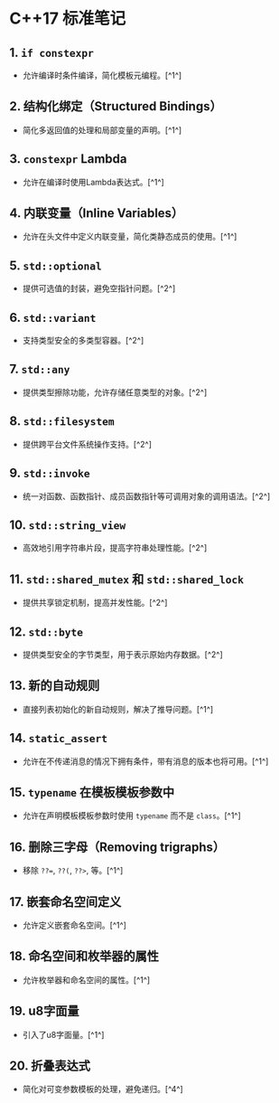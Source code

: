 # C++17 标准笔记

## 1. `if constexpr`
- 允许编译时条件编译，简化模板元编程。[^1^]

## 2. 结构化绑定（Structured Bindings）
- 简化多返回值的处理和局部变量的声明。[^1^]

## 3. `constexpr` Lambda
- 允许在编译时使用Lambda表达式。[^1^]

## 4. 内联变量（Inline Variables）
- 允许在头文件中定义内联变量，简化类静态成员的使用。[^1^]

## 5. `std::optional`
- 提供可选值的封装，避免空指针问题。[^2^]

## 6. `std::variant`
- 支持类型安全的多类型容器。[^2^]

## 7. `std::any`
- 提供类型擦除功能，允许存储任意类型的对象。[^2^]

## 8. `std::filesystem`
- 提供跨平台文件系统操作支持。[^2^]

## 9. `std::invoke`
- 统一对函数、函数指针、成员函数指针等可调用对象的调用语法。[^2^]

## 10. `std::string_view`
- 高效地引用字符串片段，提高字符串处理性能。[^2^]

## 11. `std::shared_mutex` 和 `std::shared_lock`
- 提供共享锁定机制，提高并发性能。[^2^]

## 12. `std::byte`
- 提供类型安全的字节类型，用于表示原始内存数据。[^2^]

## 13. 新的自动规则
- 直接列表初始化的新自动规则，解决了推导问题。[^1^]

## 14. `static_assert`
- 允许在不传递消息的情况下拥有条件，带有消息的版本也将可用。[^1^]

## 15. `typename` 在模板模板参数中
- 允许在声明模板模板参数时使用 `typename` 而不是 `class`。[^1^]

## 16. 删除三字母（Removing trigraphs）
- 移除 `??=`, `??(`, `??>`, 等。[^1^]

## 17. 嵌套命名空间定义
- 允许定义嵌套命名空间。[^1^]

## 18. 命名空间和枚举器的属性
- 允许枚举器和命名空间的属性。[^1^]

## 19. u8字面量
- 引入了u8字面量。[^1^]

## 20. 折叠表达式
- 简化对可变参数模板的处理，避免递归。[^4^]